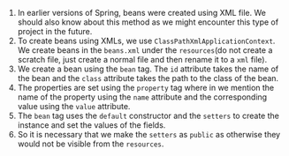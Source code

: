 1. In earlier versions of Spring, beans were created using XML file. We should also know about this method as we might encounter this type of project in the future.
2. To create beans using XMLs, we use `ClassPathXmlApplicationContext`. We create beans in the `beans.xml` under the `resources`(do not create a scratch file, just create a normal file and then rename it to a `xml` file).
3. We create a bean using the `bean` tag. The `id` attribute takes the name of the bean and the `class` attribute takes the path to the class of the bean.
4. The properties are set using the `property` tag where in we mention the name of the property using the `name` attribute and the corresponding value using the `value` attribute.
5. The `bean` tag uses the `default` constructor and the `setters` to create the instance and set the values of the fields.
6. So it is necessary that we make the `setters` as `public` as otherwise they would not be visible from the `resources`.